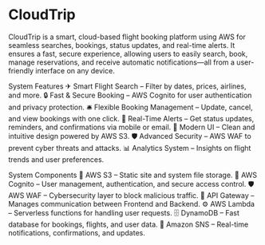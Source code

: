 # CloudTrip
CloudTrip is a smart, cloud-based flight booking platform using AWS for seamless searches, bookings, status updates, and real-time alerts. It ensures a fast, secure experience, allowing users to easily search, book, manage reservations, and receive automatic notifications—all from a user-friendly interface on any device.

System Features
✈ Smart Flight Search – Filter by dates, prices, airlines, and more.
🔒 Fast & Secure Booking – AWS Cognito for user authentication and privacy protection.
🛎 Flexible Booking Management – Update, cancel, and view bookings with one click.
📢 Real-Time Alerts – Get status updates, reminders, and confirmations via mobile or email.
🎨 Modern UI – Clean and intuitive design powered by AWS S3.
🛡 Advanced Security – AWS WAF to prevent cyber threats and attacks.
📊 Analytics System – Insights on flight trends and user preferences.

System Components
📂 AWS S3 – Static site and system file storage.
👤 AWS Cognito – User management, authentication, and secure access control.
🛡 AWS WAF – Cybersecurity layer to block malicious traffic.
🔌 API Gateway – Manages communication between Frontend and Backend.
⚙ AWS Lambda – Serverless functions for handling user requests.
🗄 DynamoDB – Fast database for bookings, flights, and user data.
📩 Amazon SNS – Real-time notifications, confirmations, and updates.
